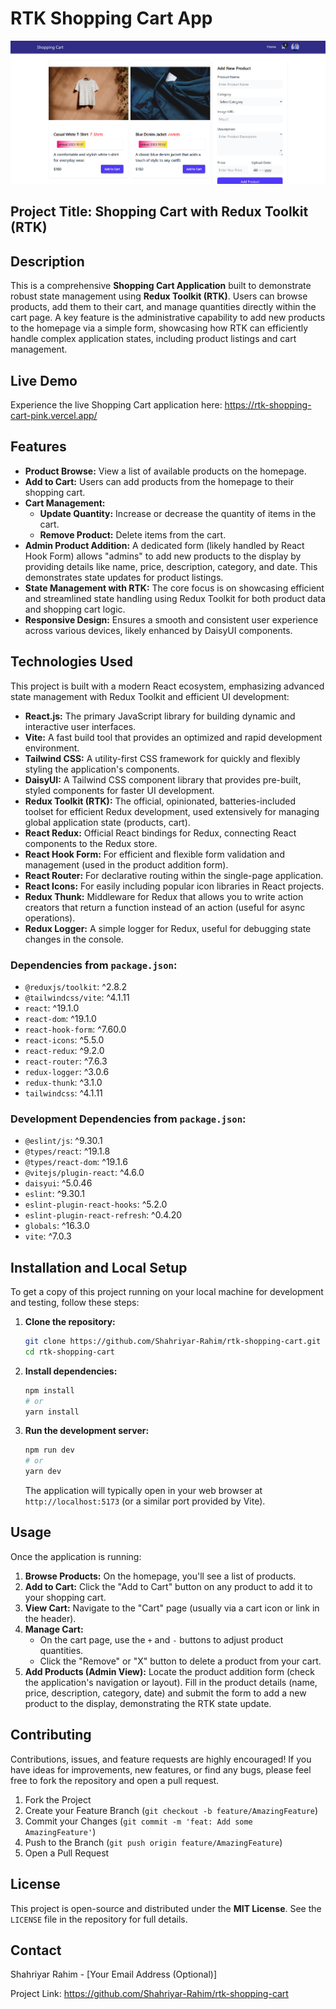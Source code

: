 # RTK Shopping Cart App

![App Screenshot/Banner](/public/BannerGit.png)
## Project Title: Shopping Cart with Redux Toolkit (RTK)

## Description

This is a comprehensive **Shopping Cart Application** built to demonstrate robust state management using **Redux Toolkit (RTK)**. Users can browse products, add them to their cart, and manage quantities directly within the cart page. A key feature is the administrative capability to add new products to the homepage via a simple form, showcasing how RTK can efficiently handle complex application states, including product listings and cart management.

## Live Demo

Experience the live Shopping Cart application here: https://rtk-shopping-cart-pink.vercel.app/

## Features

* **Product Browse:** View a list of available products on the homepage.
* **Add to Cart:** Users can add products from the homepage to their shopping cart.
* **Cart Management:**
    * **Update Quantity:** Increase or decrease the quantity of items in the cart.
    * **Remove Product:** Delete items from the cart.
* **Admin Product Addition:** A dedicated form (likely handled by React Hook Form) allows "admins" to add new products to the display by providing details like name, price, description, category, and date. This demonstrates state updates for product listings.
* **State Management with RTK:** The core focus is on showcasing efficient and streamlined state handling using Redux Toolkit for both product data and shopping cart logic.
* **Responsive Design:** Ensures a smooth and consistent user experience across various devices, likely enhanced by DaisyUI components.

## Technologies Used

This project is built with a modern React ecosystem, emphasizing advanced state management with Redux Toolkit and efficient UI development:

* **React.js:** The primary JavaScript library for building dynamic and interactive user interfaces.
* **Vite:** A fast build tool that provides an optimized and rapid development environment.
* **Tailwind CSS:** A utility-first CSS framework for quickly and flexibly styling the application's components.
* **DaisyUI:** A Tailwind CSS component library that provides pre-built, styled components for faster UI development.
* **Redux Toolkit (RTK):** The official, opinionated, batteries-included toolset for efficient Redux development, used extensively for managing global application state (products, cart).
* **React Redux:** Official React bindings for Redux, connecting React components to the Redux store.
* **React Hook Form:** For efficient and flexible form validation and management (used in the product addition form).
* **React Router:** For declarative routing within the single-page application.
* **React Icons:** For easily including popular icon libraries in React projects.
* **Redux Thunk:** Middleware for Redux that allows you to write action creators that return a function instead of an action (useful for async operations).
* **Redux Logger:** A simple logger for Redux, useful for debugging state changes in the console.

### Dependencies from `package.json`:

* `@reduxjs/toolkit`: ^2.8.2
* `@tailwindcss/vite`: ^4.1.11
* `react`: ^19.1.0
* `react-dom`: ^19.1.0
* `react-hook-form`: ^7.60.0
* `react-icons`: ^5.5.0
* `react-redux`: ^9.2.0
* `react-router`: ^7.6.3
* `redux-logger`: ^3.0.6
* `redux-thunk`: ^3.1.0
* `tailwindcss`: ^4.1.11

### Development Dependencies from `package.json`:

* `@eslint/js`: ^9.30.1
* `@types/react`: ^19.1.8
* `@types/react-dom`: ^19.1.6
* `@vitejs/plugin-react`: ^4.6.0
* `daisyui`: ^5.0.46
* `eslint`: ^9.30.1
* `eslint-plugin-react-hooks`: ^5.2.0
* `eslint-plugin-react-refresh`: ^0.4.20
* `globals`: ^16.3.0
* `vite`: ^7.0.3

## Installation and Local Setup

To get a copy of this project running on your local machine for development and testing, follow these steps:

1.  **Clone the repository:**
    ```bash
    git clone https://github.com/Shahriyar-Rahim/rtk-shopping-cart.git
    cd rtk-shopping-cart
    ```
2.  **Install dependencies:**
    ```bash
    npm install
    # or
    yarn install
    ```
3.  **Run the development server:**
    ```bash
    npm run dev
    # or
    yarn dev
    ```
    The application will typically open in your web browser at `http://localhost:5173` (or a similar port provided by Vite).

## Usage

Once the application is running:

1.  **Browse Products:** On the homepage, you'll see a list of products.
2.  **Add to Cart:** Click the "Add to Cart" button on any product to add it to your shopping cart.
3.  **View Cart:** Navigate to the "Cart" page (usually via a cart icon or link in the header).
4.  **Manage Cart:**
    * On the cart page, use the `+` and `-` buttons to adjust product quantities.
    * Click the "Remove" or "X" button to delete a product from your cart.
5.  **Add Products (Admin View):** Locate the product addition form (check the application's navigation or layout). Fill in the product details (name, price, description, category, date) and submit the form to add a new product to the display, demonstrating the RTK state update.

## Contributing

Contributions, issues, and feature requests are highly encouraged! If you have ideas for improvements, new features, or find any bugs, please feel free to fork the repository and open a pull request.

1.  Fork the Project
2.  Create your Feature Branch (`git checkout -b feature/AmazingFeature`)
3.  Commit your Changes (`git commit -m 'feat: Add some AmazingFeature'`)
4.  Push to the Branch (`git push origin feature/AmazingFeature`)
5.  Open a Pull Request

## License

This project is open-source and distributed under the **MIT License**. See the `LICENSE` file in the repository for full details.

## Contact

Shahriyar Rahim - [Your Email Address (Optional)]

Project Link: https://github.com/Shahriyar-Rahim/rtk-shopping-cart